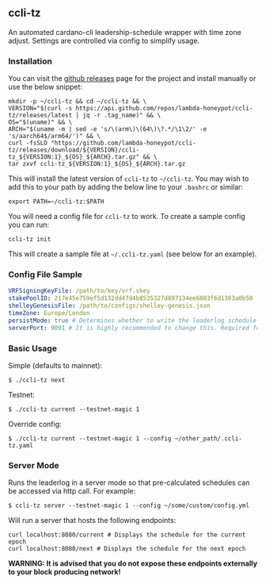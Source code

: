 ## ccli-tz

An automated cardano-cli leadership-schedule wrapper with time zone adjust. Settings are controlled via config to simplify usage.  

### Installation

You can visit the [github releases](https://github.com/lambda-honeypot/ccli-tz/releases) page for the project and install manually or use the below snippet:

```shell
mkdir -p ~/ccli-tz && cd ~/ccli-tz && \
VERSION="$(curl -s https://api.github.com/repos/lambda-honeypot/ccli-tz/releases/latest | jq -r .tag_name)" && \
OS="$(uname)" && \
ARCH="$(uname -m | sed -e 's/\(arm\)\(64\)\?.*/\1\2/' -e 's/aarch64$/arm64/')" && \
curl -fsSLO "https://github.com/lambda-honeypot/ccli-tz/releases/download/${VERSION}/ccli-tz_${VERSION:1}_${OS}_${ARCH}.tar.gz" && \
tar zxvf ccli-tz_${VERSION:1}_${OS}_${ARCH}.tar.gz
```

This will install the latest version of `ccli-tz` to `~/ccli-tz`. You may wish to add this to your path by adding the below line to your `.bashrc` or similar:

```shell
export PATH=~/ccli-tz:$PATH
```

You will need a config file for `ccli-tz` to work. To create a sample config you can run: 

```shell
ccli-tz init
```

This will create a sample file at `~/.ccli-tz.yaml` (see below for an example).

### Config File Sample

```yaml
VRFSigningKeyFile: /path/to/key/vrf.skey
stakePoolID: 217e45e759ef5d132dd47d4b8535327d897134ee6803f6d1383a0b50
shelleyGenesisFile: /path/to/configs/shelley-genesis.json
timeZone: Europe/London
persistMode: true # Determines whether to write the leaderlog schedule to file. Required for server mode.
serverPort: 9091 # It is highly recommended to change this. Required for server mode.
```

### Basic Usage

Simple (defaults to mainnet):
```shell
$ ./ccli-tz next
```

Testnet:
```shell
$ ./ccli-tz current --testnet-magic 1
```

Override config:
```shell
$ ./ccli-tz current --testnet-magic 1 --config ~/other_path/.ccli-tz.yaml
```

### Server Mode

Runs the leaderlog in a server mode so that pre-calculated schedules can be accessed via http call. For example:

```shell
$ ccli-tz server --testnet-magic 1 --config ~/some/custom/config.yml
```

Will run a server that hosts the following endpoints:

```shell
curl localhost:8080/current # Displays the schedule for the current epoch
curl localhost:8080/next # Displays the schedule for the next epoch
```

**WARNING: It is advised that you do not expose these endpoints externally to your block producing network!**

